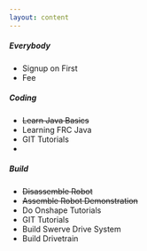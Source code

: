 ```yaml
---
layout: content
---
```


##### Everybody
* Signup on First
* Fee

##### Coding
* ~~Learn Java Basics~~
* Learning FRC Java 
* GIT Tutorials 
* 

##### Build

* ~~Disassemble Robot~~
* ~~Assemble Robot Demonstration~~
* Do Onshape Tutorials
* GIT Tutorials
* Build Swerve Drive System
* Build Drivetrain